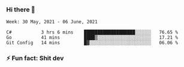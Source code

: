 ### Hi there 👋
<!--START_SECTION:waka-->
```text
Week: 30 May, 2021 - 06 June, 2021

C#           3 hrs 6 mins    ███████████████████░░░░░░   76.65 % 
Go           41 mins         ████▒░░░░░░░░░░░░░░░░░░░░   17.21 % 
Git Config   14 mins         █▓░░░░░░░░░░░░░░░░░░░░░░░   06.06 % 
```
<!--END_SECTION:waka-->
<!--
**TG4LAaron/TG4LAaron** is a ✨ _special_ ✨ repository because its `README.md` (this file) appears on your GitHub profile.

Here are some ideas to get you started:

- 🔭 I’m currently working on ...
- 🌱 I’m currently learning ...
- 👯 I’m looking to collaborate on ...
- 🤔 I’m looking for help with ...
- 💬 Ask me about ...
- 📫 How to reach me: ...
- 😄 Pronouns: ...
- ⚡ Fun fact: ...
-->
### ⚡ Fun fact: Shit dev
